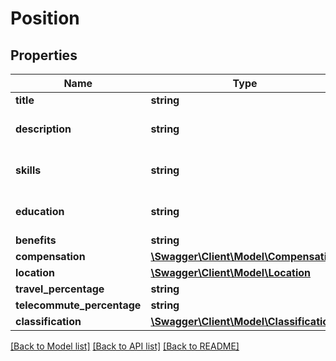 # Position

## Properties
Name | Type | Description | Notes
------------ | ------------- | ------------- | -------------
**title** | **string** |  | 
**description** | **string** | Description of the job position. | 
**skills** | **string** | Description of required skills. | [optional] 
**education** | **string** | Description of education requirements. | [optional] 
**benefits** | **string** |  | [optional] 
**compensation** | [**\Swagger\Client\Model\Compensation**](Compensation.md) |  | [optional] 
**location** | [**\Swagger\Client\Model\Location**](Location.md) |  | 
**travel_percentage** | **string** |  | [optional] 
**telecommute_percentage** | **string** |  | [optional] 
**classification** | [**\Swagger\Client\Model\Classification**](Classification.md) |  | 

[[Back to Model list]](../README.md#documentation-for-models) [[Back to API list]](../README.md#documentation-for-api-endpoints) [[Back to README]](../README.md)


